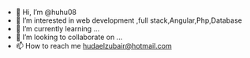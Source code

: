 - 👋 Hi, I’m @huhu08
- 👀 I’m interested in web development ,full stack,Angular,Php,Database
- 🌱 I’m currently learning ...
- 💞️ I’m looking to collaborate on ...
- 📫 How to reach me hudaelzubair@hotmail.com

<!---
huhu08/huhu08 is a ✨ special ✨ repository because its `README.md` (this file) appears on your GitHub profile.
You can click the Preview link to take a look at your changes.
--->
